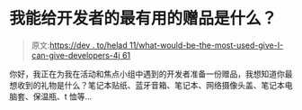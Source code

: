 # 我能给开发者的最有用的赠品是什么？

> 原文:[https://dev . to/helad 11/what-would-be-the-most-used-give-I-can-give-developers-4j 61](https://dev.to/helad11/what-would-be-the-most-useful-giveaway-i-can-give-developers-4j61)

你好，我正在为我在活动和焦点小组中遇到的开发者准备一份赠品，我想知道你最想收到的礼物是什么？笔记本贴纸、蓝牙音箱、笔记本、网络摄像头盖、笔记本电脑套、保温瓶、t 恤等...